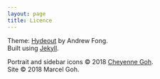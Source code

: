 ```yaml
---
layout: page
title: Licence
---
```

Theme: [Hydeout](https://fongandrew.github.io/hydeout) by Andrew Fong.  
Built using [Jekyll](http://jekyllrb.com).  

Portrait and sidebar icons &copy; 2018 [Cheyenne Goh](https://github.com/cheyennegoh).  
Site &copy; 2018 Marcel Goh.
